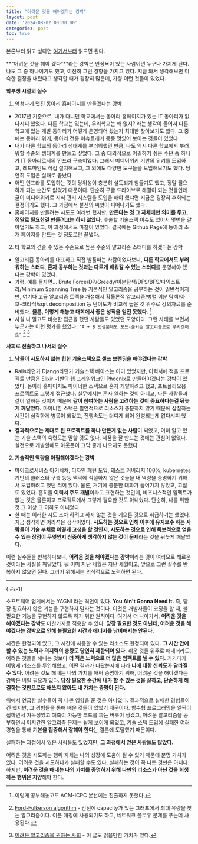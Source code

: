 ```yaml
---
title: "어려운 것을 해야겠다는 강박"
layout: post
date: '2024-08-02 00:00:00'
categories: post
toc: true
---
```


본론부터 읽고 싶다면 [여기서부터](#s-1) 읽으면 된다.

**"어려운 것을 해야 겠다"**라는 강박은 인정욕이 있는 사람이면 누구나 가지게 된다. 나도 그 중 하나이기도 했고, 여전히 그런 경향을 가지고 있다. 
지금 와서 생각해보면 미숙한 결정을 내렸다고 생각할 때가 굉장히 많은데, 가령 이런 것들이 있었다. 



**학부생 시절의 실수**
1. 엄청나게 멋진 동아리 홈페이지를 만들겠다는 강박
  - 2017년 기준으로, 내가 다니던 학교에서는 동아리 홈페이지가 있는 IT 동아리가 없다시피 했었다. 다른 학교는 있는데, 우리학교는 왜 없지? 라는 생각이 들어서 다른 학교에 있는 개발 동아리가 어떻게 운영되어 왔는지 최대한 찾아보기도 했다. 그 중에는 동아리 위키, 동아리 전용 이슈트래커 등등 멋있어 보이는 것들이 있었다.
  - 내가 다른 학교의 동아리 생태계를 부러워했던 만큼, 나도 역시 다른 학교에서 부러워할 수준의 생태계를 만들고 싶었다. 그 중 대외적으로 어필하기 쉬운 수단 중 하나가 IT 동아리로서의 인프라 구축이었다. 그래서 미디어위키 기반의 위키를 도입하고, 레드마인도 직접 설치해보고, 그 외에도 다양한 도구들을 도입해보기도 했다. 당연히 도입은 실패로 끝났다. 
  - 어떤 인프라를 도입하는 것의 당위성이 충분히 설득되기 힘들기도 했고, 정말 필요하게 되는 순간도 없었기 때문이다. 단순히 구글 드라이브로 해결이 되는 것들인데 굳이 미디어위키로 지식 관리 시스템을 도입을 해야 했냐면 지금은 굉장히 후회되는 결정이기도 했다. 그 과정에서 불신의 씨앗이 피어나기도 했다.
  - 홈페이지를 만들려는 시도도 여러번 했지만, **만든다는 것 그 자체에만 의미를 두고, 정말로 필요한걸 만들려고는 하지 않았다.** 후술할 기술스택 이슈도 있어서 몇번을 갈아엎기도 하고, 이 과정에서도 마찰이 있었다. 결국에는 Github Page에 동아리 소개 페이지를 만드는 것 정도로만 끝냈다.
2. 타 학교와 견줄 수 있는 수준으로 높은 수준의 알고리즘 스터디를 하겠다는 강박
  - 알고리즘 동아리를 대표하고 직접 발품파는 사람이었다보니, **다른 학교에서도 부러워하는 스터디**, **혼자 공부하는 것과는 다르게 배워갈 수 있는 스터디**를 운영해야 겠다는 강박이 있었다.
  - 가령, 예를 들자면... Brute Force/DP/Greedy/이분탐색/DFS/BFS/다익스트라/Minimum Spanning Tree 등 기본적인 알고리즘을 공부하는 것이 일반적이지만, 여기다 고급 알고리즘 트랙을 개설해서 확률론적 알고리즘/병렬 이분 탐색/아호-코라식/sqrt decomposition 등 난이도가 비교적 높은 것 위주로 강의자료를 준비했다. **물론, 이렇게 해놓고 대회에서 좋은 성적을 얻진 못했다.** [^1]
  - 사실 나 말고도 비슷한 접근을 했던 사람들도 있었던 모양이다. 그런 사태를 보면서 누군가는 이런 평가를 했었다. `"A + B 덧셈문제도 포드-풀커슨 알고리즘으로 푸시겠어요"` [^2] [^3]

**사회로 진출하고 나서의 실수**
1. **남들이 시도하지 않는 힙한 기술스택으로 셀프 브랜딩을 해야겠다는 강박**
  - Rails라던가 Django라던가 기술스택 베이스는 이미 있었지만, 이력서에 적을 프로젝트 만큼은 [Elixir]() 기반의 웹 프레임워크인 [Phoenix]()로 만들어야겠다는 강박이 있었다. 동아리 홈페이지도 마이너한 스택으로 혼자 개발하려고 했고, 포트폴리오용 프로젝트도 그렇게 접근했다. 실무에서는 혼자 일하는 것이 아니고, 다른 사람들과 같이 일하는 것이기 때문에 **같이 참여하는 사람을 고려하는 것이 중요하다는걸 뒤늦게 깨달았다.** 마이너한 스택은 필연적으로 리소스가 충분하지 않기 때문에 삽질하는 시간이 심각하게 병목이 되었고, 진행속도는 더디게 되어 완성되는게 없다시피 했다.
  - **결과적으로는 제대로 된 프로젝트를 하나 만든게 없는 사람**이 되었고, 이미 알고 있는 기술 스택의 숙련도는 말할 것도 없다. 제품을 잘 만드는 것에는 관심이 없었다. 실전으로 개발할때도 아웃풋이 그닥 좋게 나오지도 못했다. 
2. **기술적인 역량을 어필해야겠다는 강박**
  - 마이크로서비스 아키텍쳐, 디자인 패턴 도입, 테스트 커버리지 100%, kubernetes 기반의 클러스터 구축 등등 맥락에 적절하지 않은 것들을 내 역량을 증명하기 위해서 도입하려고 했던 적이 있다. 물론, 거기에 충분한 대화가 들어가지 않았고, 고집도 있었다. 흔히들 **이력서 주도 개발**이라고 표현하는 것인데, 비즈니스적인 임팩트가 없는 것은 물론이고 프로젝트에서 그렇게 필요한 것도 아니었다. 단순히, 나를 위한 것 그 이상 그 이하도 아니었다.
  - 한 때는 이러한 시도 조차 하려고 하지 않는 것을 게으른 것으로 취급하기는 했었다. 지금 생각하면 어리석은 생각이었다. **시도하는 것으로 인해 이후에 유지보수 하는 사람들이 기술 부채로 어떻게 고생을 할 것인지, 시도하는 것으로 인해 독보적으로 얻을 수 있는 장점이 무엇인지 신중하게 생각하지 않는 것이 문제**라는 것을 뒤늦게 깨달았다.

이런 실수들을 반복하다보니, **어려운 것을 해야겠다는 강박**이라는 것이 여러모로 해로운 것이라는 사실을 깨달았다.
뭐 이미 지난 세월은 지난 세월이고, 앞으로 그런 실수를 반복하지 않으면 된다. 그러기 위해서는 의식적으로 노력하면 된다.

---
{:#s-1}

소프트웨어 업계에서는 YAGNI 라는 격언이 있다. **You Ain't Gonna Need It.** 즉, 당장 필요하지 않은 기능을 구현하지 말라는 것이다. 이것은 개발자들이 코딩을 할 때, 불필요한 기능을 구현하지 않도록 하기 위한 원칙이다. 여기서 더 나아가서, **어려운 것을 해야겠다는 강박**도 마찬가지로 적용할 수 있다. **당장 필요한 것도 아닌데, 어려운 것을 해야겠다는 강박으로 인해 불필요한 시간과 에너지를 낭비해서는 안된다.**

시간은 한정되어 있고, 그 시간에 사용할 수 있는 리소스도 한정되어 있다. **그 시간 안에 할 수 있는 노력과 의지력의 총량도 당연히 제한되어 있다.** 쉬운 것들 위주로 해내더라도, 어려운 것들을 해내는 것보다 **더 적은 노력으로 더 많은 임팩트를 낼 수 있다.** 거기다가 어떻게 리소스를 투입해왔고, 어떤 결과가 나왔는지에 따라 **나에 대한 신뢰도가 달라질 수 있다.** 어려운 것도 해내는 나의 가치를 애써 증명하기 위해, 어려운 것을 해야겠다는 강박은 버릴 필요가 있다. **당장 필요한 순간에 내가 할 수 있는 것을 잘하고, 단순하게 해결하는 것만으로도 애쓰지 않아도 내 가치는 증명이 된다.**


위에서 언급한 실수들이 꼭 나쁜 영향을 준 것은 아니었다. 결과적으로 실패한 경험들이긴 했지만, 그 경험들을 통해 배운 것들이 있었기 때문이다. 함수형 프로그래밍을 일찍이 접하면서 가독성있고 예측이 가능한 코드를 짜는 버릇이 생겼고, 어려운 알고리즘을 공부하면서 어지간한 알고리즘 문제는 쉽게 보이게 되었고, 기술 스택 도입에 실패한 여러 경험을 통해 **기본을 집중해서 잘해야 한다**는 결론에 도달했기 때문이다.

실패하는 과정에서 잃은 사람들도 있었지만, **그 과정에서 얻은 사람들도 많았다.**

어려운 것을 시도하는 행위 자체는 나의 성장에 도움이 될 수 있기 때문에 분명 가치가 있다. 어려운 것을 시도하다가 실패할 수도 있다. 실패하는 것이 꼭 나쁜 것만은 아니다. 하지만, **어려운 것을 해내는 나의 가치를 증명하기 위해 나만의 리소스가 아닌 것을 희생하는 행위은 지양**해야 한다.
 
[^1]: 이렇게 공부해놓고도 ACM-ICPC 본선에는 진출하지 못했다.
[^2]: [Ford-Fulkerson algorithm](https://en.wikipedia.org/wiki/Ford%E2%80%93Fulkerson_algorithm) - 간선에 capacity가 있는 그래프에서 최대 유량을 찾는 알고리즘이다. 이분 매칭에 사용되기도 하고, 네트워크 플로우 문제를 푸는데 사용된다.
[^3]: [어려운 알고리즘을 권하는 사회](https://blog.naver.com/pasdfq/222217957003) - 이 글도 읽을만한 가치가 있다.

